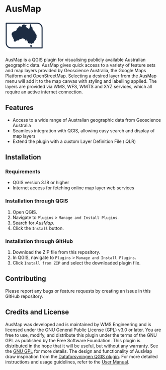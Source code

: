 # AusMap

<img src="https://github.com/WMS-Engineering/AusMap/blob/main/img/icon.png?raw=true" alt="AusMap logo" height="100">

AusMap is a QGIS plugin for visualising publicly available Australian geographic data. AusMap gives quick access to a variety of feature sets and map layers provided by Geoscience Australia, the Google Maps Platform and OpenStreetMap. Selecting a desired layer from the AusMap menu will add it to the map canvas with styling and labelling applied. The layers are provided via WMS, WFS, WMTS and XYZ services, which all require an active internet connection.

## Features

- Access to a wide range of Australian geographic data from Geoscience Australia
- Seamless integration with QGIS, allowing easy search and display of map layers
- Extend the plugin with a custom Layer Definition File (.QLR)

## Installation

### Requirements

- QGIS version 3.18 or higher
- Internet access for fetching online map layer web services

### Installation through QGIS

1. Open QGIS.
2. Navigate to `Plugins` > `Manage and Install Plugins`.
3. Search for *AusMap*.
4. Click the `Install` button.

### Installation through GitHub

1. Download the ZIP file from this repository.
2. In QGIS, navigate to `Plugins` > `Manage and Install Plugins`.
3. Click `Install from ZIP` and select the downloaded plugin file.

## Contributing

Please report any bugs or feature requests by creating an issue in this GitHub repository.

## Credits and License

AusMap was developed and is maintained by WMS Engineering and is licensed under the GNU General Public License (GPL) v3.0 or later. You are free to use, modify, and distribute this plugin under the terms of the GNU GPL as published by the Free Software Foundation. This plugin is distributed in the hope that it will be useful, but without any warranty. See the [GNU GPL](https://www.gnu.org/licenses/) for more details.
The design and functionality of AusMap draw inspiration from the [Dataforsyningen QGIS plugin](https://github.com/SDFIdk/Qgis-dataforsyningen).
For more detailed instructions and usage guidelines, refer to the [User Manual](https://wms-engineering.github.io/AusMap/).
